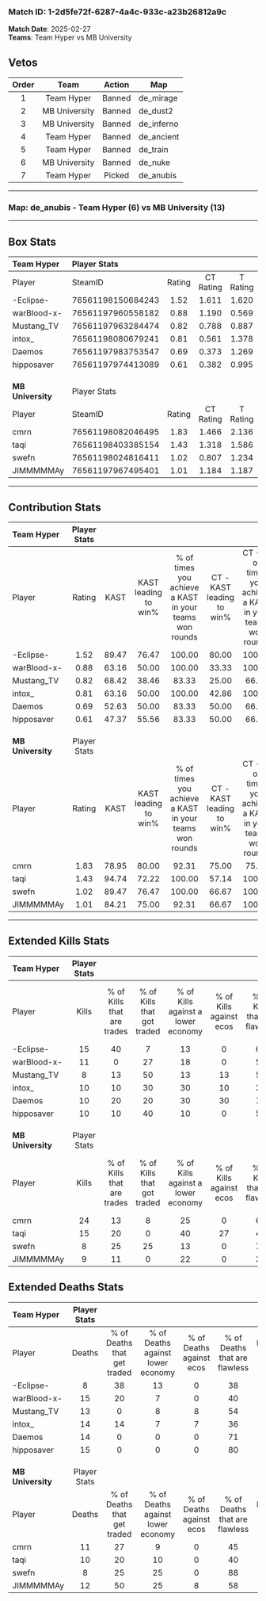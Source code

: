### Match ID: 1-2d5fe72f-6287-4a4c-933c-a23b26812a9c  
**Match Date**: 2025-02-27  
**Teams**: Team Hyper vs MB University  

## Vetos  

| Order | Team | Action | Map |
| :---: | :--: | :----: | --- |
| 1 | Team Hyper | Banned | de_mirage |
| 2 | MB University | Banned | de_dust2 |
| 3 | MB University | Banned | de_inferno |
| 4 | Team Hyper | Banned | de_ancient |
| 5 | Team Hyper | Banned | de_train |
| 6 | MB University | Banned | de_nuke |
| 7 | Team Hyper | Picked | de_anubis |

---  

### **Map**: de_anubis - Team Hyper (6) vs MB University (13)  
---  

## Box Stats  

| **Team Hyper**    | Player Stats      |        |           |          |       |       |       |         |        |      |     |
| :- | :- | :-: | :-: | :-: | :-: | :-: | :-: | :-: | :-: | :-: | :-: |
| Player            | SteamID           | Rating | CT Rating | T Rating | KAST  |  ADR  | Kills | Assists | Deaths | K/D  | HS% |
| -Eclipse-         | 76561198150684243 |  1.52  |   1.611   |  1.620   | 89.47 | 95.3  |  15   |    8    |   8    | 1.88 | 20  |
| warBlood-x-       | 76561197960558182 |  0.88  |   1.190   |  0.569   | 63.16 | 79.4  |  11   |    4    |   15   | 0.73 | 54  |
| Mustang_TV        | 76561197963284474 |  0.82  |   0.788   |  0.887   | 68.42 | 76.1  |   8   |    4    |   13   | 0.62 | 75  |
| intox_            | 76561198080679241 |  0.81  |   0.561   |  1.378   | 63.16 | 66.0  |  10   |    2    |   14   | 0.71 | 40  |
| Daemos            | 76561197983753547 |  0.69  |   0.373   |  1.269   | 52.63 | 56.0  |  10   |    1    |   14   | 0.71 | 20  |
| hipposaver        | 76561197974413089 |  0.61  |   0.382   |  0.995   | 47.37 | 50.4  |  10   |    1    |   15   | 0.67 | 80  |
|                   |                   |        |           |          |       |       |       |         |        |      |     |
|                   |                   |        |           |          |       |       |       |         |        |      |     |
|                   |                   |        |           |          |       |       |       |         |        |      |     |
| **MB University** | Player Stats      |        |           |          |       |       |       |         |        |      |     |
| Player            | SteamID           | Rating | CT Rating | T Rating | KAST  |  ADR  | Kills | Assists | Deaths | K/D  | HS% |
| cmrn              | 76561198082046495 |  1.83  |   1.466   |  2.136   | 78.95 | 119.8 |  24   |    5    |   11   | 2.18 | 70  |
| taqi              | 76561198403385154 |  1.43  |   1.318   |  1.586   | 94.74 | 78.3  |  15   |    4    |   10   | 1.50 | 33  |
| swefn             | 76561198024816411 |  1.02  |   0.807   |  1.234   | 89.47 | 43.3  |   8   |    5    |   8    | 1.00 | 50  |
| JIMMMMMAy         | 76561197967495401 |  1.01  |   1.184   |  1.187   | 84.21 | 69.4  |   9   |    8    |   12   | 0.75 | 55  |
---  

## Contribution Stats  

| **Team Hyper**    | Player Stats |       |                      |                                                        |                           |                                                             |                          |                                                            |
| :- | :-: | :-: | :-: | :-: | :-: | :-: | :-: | :-: |
| Player            |    Rating    | KAST  | KAST leading to win% | % of times you achieve a KAST in your teams won rounds | CT - KAST leading to win% | CT - % of times you achieve a KAST in your teams won rounds | T - KAST leading to win% | T - % of times you achieve a KAST in your teams won rounds |
| -Eclipse-         |     1.52     | 89.47 |        76.47         |                         100.00                         |           80.00           |                           100.00                            |          75.00           |                           100.00                           |
| warBlood-x-       |     0.88     | 63.16 |        50.00         |                         100.00                         |           33.33           |                           100.00                            |          100.00          |                           100.00                           |
| Mustang_TV        |     0.82     | 68.42 |        38.46         |                         83.33                          |           25.00           |                            66.67                            |          60.00           |                           100.00                           |
| intox_            |     0.81     | 63.16 |        50.00         |                         100.00                         |           42.86           |                           100.00                            |          60.00           |                           100.00                           |
| Daemos            |     0.69     | 52.63 |        50.00         |                         83.33                          |           50.00           |                            66.67                            |          50.00           |                           100.00                           |
| hipposaver        |     0.61     | 47.37 |        55.56         |                         83.33                          |           50.00           |                            66.67                            |          60.00           |                           100.00                           |
|                   |              |       |                      |                                                        |                           |                                                             |                          |                                                            |
|                   |              |       |                      |                                                        |                           |                                                             |                          |                                                            |
|                   |              |       |                      |                                                        |                           |                                                             |                          |                                                            |
| **MB University** | Player Stats |       |                      |                                                        |                           |                                                             |                          |                                                            |
| Player            |    Rating    | KAST  | KAST leading to win% | % of times you achieve a KAST in your teams won rounds | CT - KAST leading to win% | CT - % of times you achieve a KAST in your teams won rounds | T - KAST leading to win% | T - % of times you achieve a KAST in your teams won rounds |
| cmrn              |     1.83     | 78.95 |        80.00         |                         92.31                          |           75.00           |                            75.00                            |          81.82           |                           100.00                           |
| taqi              |     1.43     | 94.74 |        72.22         |                         100.00                         |           57.14           |                           100.00                            |          81.82           |                           100.00                           |
| swefn             |     1.02     | 89.47 |        76.47         |                         100.00                         |           66.67           |                           100.00                            |          81.82           |                           100.00                           |
| JIMMMMMAy         |     1.01     | 84.21 |        75.00         |                         92.31                          |           66.67           |                           100.00                            |          80.00           |                           88.89                            |
---  

## Extended Kills Stats  

| **Team Hyper**    | Player Stats |                            |                            |                                    |                         |                              |                                 |                                       |                    |           |
| :- | :-: | :-: | :-: | :-: | :-: | :-: | :-: | :-: | :-: | :-: |
| Player            |    Kills     | % of Kills that are trades | % of Kills that got traded | % of Kills against a lower economy | % of Kills against ecos | % of Kills that are flawless | % of Kills that are close duels | % of Kills that are assisted by flash | Pistol Round Kills | AWP Kills |
| -Eclipse-         |      15      |             40             |             7              |                 13                 |            0            |              60              |               13                |                  27                   |         10         |     0     |
| warBlood-x-       |      11      |             0              |             27             |                 18                 |            0            |              55              |                9                |                   0                   |         0          |     0     |
| Mustang_TV        |      8       |             13             |             50             |                 13                 |           13            |              50              |                0                |                   0                   |         0          |     2     |
| intox_            |      10      |             10             |             30             |                 30                 |           10            |              30              |               20                |                   0                   |         0          |     2     |
| Daemos            |      10      |             20             |             20             |                 30                 |           30            |              70              |                0                |                   0                   |         1          |     1     |
| hipposaver        |      10      |             10             |             40             |                 10                 |            0            |              50              |               10                |                   0                   |         0          |     2     |
|                   |              |                            |                            |                                    |                         |                              |                                 |                                       |                    |           |
|                   |              |                            |                            |                                    |                         |                              |                                 |                                       |                    |           |
|                   |              |                            |                            |                                    |                         |                              |                                 |                                       |                    |           |
| **MB University** | Player Stats |                            |                            |                                    |                         |                              |                                 |                                       |                    |           |
| Player            |    Kills     | % of Kills that are trades | % of Kills that got traded | % of Kills against a lower economy | % of Kills against ecos | % of Kills that are flawless | % of Kills that are close duels | % of Kills that are assisted by flash | Pistol Round Kills | AWP Kills |
| cmrn              |      24      |             13             |             8              |                 25                 |            0            |              63              |                4                |                  21                   |         0          |     6     |
| taqi              |      15      |             20             |             0              |                 40                 |           27            |              47              |               13                |                   0                   |         0          |     2     |
| swefn             |      8       |             25             |             25             |                 13                 |            0            |              75              |                0                |                   0                   |         0          |     1     |
| JIMMMMMAy         |      9       |             11             |             0              |                 22                 |            0            |              33              |               11                |                  11                   |         0          |     1     |
## Extended Deaths Stats  

| **Team Hyper**    | Player Stats |                             |                                   |                          |                               |                            |                           |               |
| :- | :-: | :-: | :-: | :-: | :-: | :-: | :-: | :-: |
| Player            |    Deaths    | % of Deaths that get traded | % of Deaths against lower economy | % of Deaths against ecos | % of Deaths that are flawless | % of Deaths that are close | % of Deaths while blinded | Deaths to AWP |
| -Eclipse-         |      8       |             38              |                13                 |            0             |              38               |             13             |             0             |       0       |
| warBlood-x-       |      15      |             20              |                 7                 |            0             |              40               |             13             |            20             |       2       |
| Mustang_TV        |      13      |              0              |                 8                 |            8             |              54               |             0              |             8             |       1       |
| intox_            |      14      |             14              |                 7                 |            7             |              36               |             14             |             7             |       2       |
| Daemos            |      14      |              0              |                 0                 |            0             |              71               |             7              |            21             |       3       |
| hipposaver        |      15      |              0              |                 0                 |            0             |              80               |             7              |            13             |       2       |
|                   |              |                             |                                   |                          |                               |                            |                           |               |
|                   |              |                             |                                   |                          |                               |                            |                           |               |
|                   |              |                             |                                   |                          |                               |                            |                           |               |
| **MB University** | Player Stats |                             |                                   |                          |                               |                            |                           |               |
| Player            |    Deaths    | % of Deaths that get traded | % of Deaths against lower economy | % of Deaths against ecos | % of Deaths that are flawless | % of Deaths that are close | % of Deaths while blinded | Deaths to AWP |
| cmrn              |      11      |             27              |                 9                 |            0             |              45               |             0              |             0             |       1       |
| taqi              |      10      |             20              |                10                 |            0             |              40               |             10             |             0             |       0       |
| swefn             |      8       |             25              |                25                 |            0             |              88               |             13             |             0             |       0       |
| JIMMMMMAy         |      12      |             50              |                25                 |            8             |              58               |             8              |             0             |       0       |
